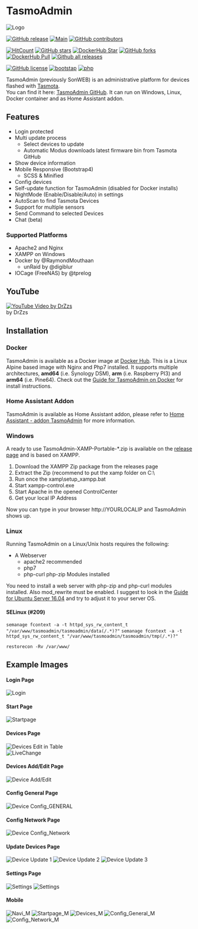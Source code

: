 # TasmoAdmin

![Logo](https://raw.githubusercontent.com/reloxx13/TasmoAdmin/master/tasmoadmin/resources/img/logo_small.PNG)

[![GitHub release](https://img.shields.io/github/release/reloxx13/TasmoAdmin.svg)](https://GitHub.com/reloxx13/TasmoAdmin/releases/) 
[![Main](https://github.com/reloxx13/TasmoAdmin/actions/workflows/main.yml/badge.svg)](https://github.com/reloxx13/TasmoAdmin/actions/workflows/main.yml)
[![GitHub contributors](https://img.shields.io/github/contributors/reloxx13/TasmoAdmin.svg)](https://GitHub.com/reloxx13/TasmoAdmin/graphs/contributors/) 

[![HitCount](http://hits.dwyl.io/reloxx13/TasmoAdmin.svg)](http://hits.dwyl.io/reloxx13/TasmoAdmin)
[![GitHub stars](https://img.shields.io/github/stars/reloxx13/TasmoAdmin.svg)](https://github.com/reloxx13/TasmoAdmin/stargazers)
[![DockerHub Star](https://img.shields.io/docker/stars/raymondmm/tasmoadmin.svg)](https://hub.docker.com/r/raymondmm/tasmoadmin/)
[![GitHub forks](https://img.shields.io/github/forks/reloxx13/TasmoAdmin.svg)](https://github.com/reloxx13/TasmoAdmin/network)
[![DockerHub Pull](https://img.shields.io/docker/pulls/raymondmm/tasmoadmin.svg)](https://hub.docker.com/r/raymondmm/tasmoadmin/)
[![Github all releases](https://img.shields.io/github/downloads/reloxx13/TasmoAdmin/total.svg?label=gh%20downloads)](https://GitHub.com/reloxx13/TasmoAdmin/releases/) 

[![GitHub license](https://img.shields.io/github/license/reloxx13/TasmoAdmin.svg)](https://github.com/reloxx13/TasmoAdmin/blob/master/LICENSE)
[![bootstap](https://img.shields.io/badge/bootstrap-v4.5.x-%23563d7c.svg)](https://getbootstrap.com/)
[![php](https://img.shields.io/badge/php-7.3.x-%238892BF.svg)](https://secure.php.net/)


TasmoAdmin (previously SonWEB) is an administrative platform for devices flashed with [Tasmota](https://github.com/arendst/Tasmota).   
You can find it here: [TasmoAdmin GitHub](https://github.com/reloxx13/TasmoAdmin).
It can run on Windows, Linux, Docker container and as Home Assistant addon.

## Features
* Login protected
* Multi update process
  * Select devices to update
  * Automatic Modus downloads latest firmware bin from Tasmota GitHub
* Show device information
* Mobile Responsive (Bootstrap4)
  * SCSS & Minified
* Config devices
* Self-update function for TasmoAdmin (disabled for Docker installs)
* NightMode (Enable/Disable/Auto) in settings
* AutoScan to find Tasmota Devices
* Support for multiple sensors
* Send Command to selected Devices
* Chat (beta)

### Supported Platforms
* Apache2 and Nginx
* XAMPP on Windows
* Docker by @RaymondMouthaan
  * unRaid by @digiblur
* IOCage (FreeNAS) by @tprelog


## YouTube
[![YouTube Video by DrZzs](https://img.youtube.com/vi/vJUhRyi3-BQ/0.jpg)](https://www.youtube.com/watch?v=vJUhRyi3-BQ)    
by DrZzs

## Installation

### Docker

TasmoAdmin is available as a Docker image at [Docker Hub](https://hub.docker.com/r/raymondmm/tasmoadmin/). This is a Linux Alpine  based image with Nginx and Php7 installed. It supports multiple architectures, **amd64** (i.e. Synology DSM), **arm** (i.e. Raspberry PI3) and  **arm64** (i.e. Pine64). Check out the [Guide for TasmoAdmin on Docker](https://github.com/reloxx13/TasmoAdmin/wiki/Guide-for-TasmoAdmin-on-Docker) for install instructions.

### Home Assistant Addon
TasmoAdmin is available as Home Assistant addon, please refer to
[Home Assistant - addon TasmoAdmin](https://github.com/hassio-addons/addon-tasmoadmin) for more information.

### Windows
A ready to use TasmoAdmin-XAMP-Portable-\*.zip is available on the [release page](https://github.com/reloxx13/TasmoAdmin/releases) and is based on XAMPP.

1. Download the XAMPP Zip package from the releases page
2. Extract the Zip (recommend to put the xamp folder on C:\
3. Run once the xamp\setup_xampp.bat
4. Start xampp-control.exe
5. Start Apache in the opened ControlCenter
6. Get your local IP Address

Now you can type in your browser http://YOURLOCALIP and TasmoAdmin shows up.

### Linux
Running TasmoAdmin on a Linux/Unix hosts requires the following:
* A Webserver
  * apache2 recommended
  * php7
  * php-curl php-zip Modules installed

You need to install a web server with php-zip and php-curl modules installed. Also mod_rewrite must be enabled. I suggest to look in the [Guide for Ubuntu Server 16.04](https://github.com/reloxx13/TasmoAdmin/wiki/Guide-for-Ubuntu-Server-16.04) and try to adjust it to your server OS.

#### SELinux (#209)
`semanage fcontext -a -t httpd_sys_rw_content_t "/var/www/tasmoadmin/tasmoadmin/data(/.*)?"`
`semanage fcontext -a -t httpd_sys_rw_content_t "/var/www/tasmoadmin/tasmoadmin/tmp(/.*)?"`

`restorecon -Rv /var/www/`

## Example Images
#### Login Page
![Login](https://raw.githubusercontent.com/reloxx13/reloxx13.github.io/master/media/tasmoadmin/readme/1.png)
#### Start Page
![Startpage](https://raw.githubusercontent.com/reloxx13/reloxx13.github.io/master/media/tasmoadmin/readme/2.png)
#### Devices Page
![Devices](https://raw.githubusercontent.com/reloxx13/reloxx13.github.io/master/media/tasmoadmin/readme/3.png)
Edit in Table   
![LiveChange](https://raw.githubusercontent.com/reloxx13/reloxx13.github.io/master/media/tasmoadmin/readme/livechange.gif)
#### Devices Add/Edit Page
![Device Add/Edit](https://raw.githubusercontent.com/reloxx13/reloxx13.github.io/master/media/tasmoadmin/readme/3_1.png)
#### Config General Page
![Device Config_GENERAL](https://raw.githubusercontent.com/reloxx13/reloxx13.github.io/master/media/tasmoadmin/readme/4.png)
#### Config Network Page
![Device Config_Network](https://raw.githubusercontent.com/reloxx13/reloxx13.github.io/master/media/tasmoadmin/readme/4_1.png)
#### Update Devices Page
![Device Update 1](https://raw.githubusercontent.com/reloxx13/reloxx13.github.io/master/media/tasmoadmin/readme/5.png)
![Device Update 2](https://raw.githubusercontent.com/reloxx13/reloxx13.github.io/master/media/tasmoadmin/readme/5_1.png)
![Device Update 3](https://raw.githubusercontent.com/reloxx13/reloxx13.github.io/master/media/tasmoadmin/readme/5_2.png)
#### Settings Page
![Settings](https://raw.githubusercontent.com/reloxx13/reloxx13.github.io/master/media/tasmoadmin/readme/6.png)
![Settings](https://raw.githubusercontent.com/reloxx13/reloxx13.github.io/master/media/tasmoadmin/readme/7.png)

#### Mobile
![Navi_M](https://raw.githubusercontent.com/reloxx13/reloxx13.github.io/master/media/tasmoadmin/readme/m1.png)
![Startpage_M](https://raw.githubusercontent.com/reloxx13/reloxx13.github.io/master/media/tasmoadmin/readme/m2.png)
![Devices_M](https://raw.githubusercontent.com/reloxx13/reloxx13.github.io/master/media/tasmoadmin/readme/m3.png)
![Config_General_M](https://raw.githubusercontent.com/reloxx13/reloxx13.github.io/master/media/tasmoadmin/readme/m4.png)
![Config_Network_M](https://raw.githubusercontent.com/reloxx13/reloxx13.github.io/master/media/tasmoadmin/readme/m4_1.png)
